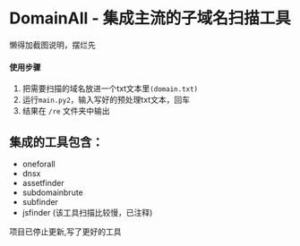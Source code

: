 # DomainAll - 集成主流的子域名扫描工具

懒得加截图说明，摆烂先

#### 使用步骤
1. 把需要扫描的域名放进一个txt文本里`(domain.txt)`
2. 运行`main.py2`，输入写好的预处理txt文本，回车
3. 结果在 `/re` 文件夹中输出


## 集成的工具包含：
- oneforall
- dnsx
- assetfinder
- subdomainbrute
- subfinder
- jsfinder (该工具扫描比较慢，已注释)

项目已停止更新,写了更好的工具
